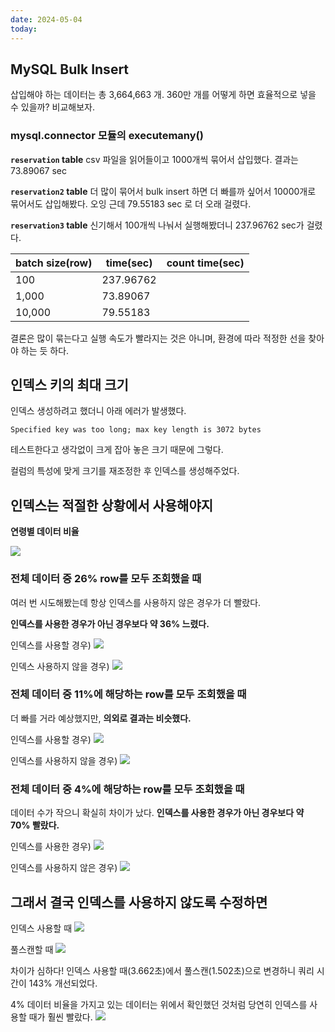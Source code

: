 ```yaml
---
date: 2024-05-04
today:
---
```

## MySQL Bulk Insert

삽입해야 하는 데이터는 총 3,664,663 개.
360만 개를 어떻게 하면 효율적으로 넣을 수 있을까?
비교해보자.

### mysql.connector 모듈의 executemany()

**`reservation` table**
csv 파일을 읽어들이고 1000개씩 묶어서 삽입했다.
결과는 73.89067 sec

**`reservation2` table**
더 많이 묶어서 bulk insert 하면 더 빠를까 싶어서 10000개로 묶어서도 삽입해봤다.
오잉 근데 79.55183 sec 로 더 오래 걸렸다.

**`reservation3` table**
신기해서 100개씩 나눠서 실행해봤더니 237.96762 sec가 걸렸다.

| batch size(row) | time(sec) | count time(sec) |
| --------------- | --------- | --------------- |
| 100             | 237.96762 |                 |
| 1,000           | 73.89067  |                 |
| 10,000          | 79.55183  |                 |

결론은 많이 묶는다고 실행 속도가 빨라지는 것은 아니며, 환경에 따라 적정한 선을 찾아야 하는 듯 하다.

## 인덱스 키의 최대 크기

인덱스 생성하려고 했더니 아래 에러가 발생했다.

```
Specified key was too long; max key length is 3072 bytes
```

테스트한다고 생각없이 크게 잡아 놓은 크기 때문에 그렇다. 

컬럼의 특성에 맞게 크기를 재조정한 후 인덱스를 생성해주었다.


## 인덱스는 적절한 상황에서 사용해야지

**연령별 데이터 비율**

![](2024-05-04-20240504180618918.png)

### 전체 데이터 중 26% row를 모두 조회했을 때
여러 번 시도해봤는데 항상 인덱스를 사용하지 않은 경우가 더 빨랐다.

**인덱스를 사용한 경우가 아닌 경우보다 약 36% 느렸다.**


인덱스를 사용할 경우) 
![](2024-05-04-20240504180447546.png)


인덱스 사용하지 않을 경우)
![](2024-05-04-20240504180410412.png)



### 전체 데이터 중 11%에 해당하는 row를 모두 조회했을 때

더 빠를 거라 예상했지만, **의외로 결과는 비슷했다.**

인덱스를 사용할 경우)
![](2024-05-04-20240504180844837.png)

인덱스를 사용하지 않을 경우)
![](2024-05-04-20240504180812894.png)


### 전체 데이터 중 4%에 해당하는 row를 모두 조회했을 때

데이터 수가 작으니 확실히 차이가 났다. 
**인덱스를 사용한 경우가 아닌 경우보다 약 70% 빨랐다.**


인덱스를 사용한 경우)
![](2024-05-04-20240504181021160.png)

인덱스를 사용하지 않은 경우)
![](2024-05-04-20240504181044474.png)


## 그래서 결국 인덱스를 사용하지 않도록 수정하면

인덱스 사용할 때
![](2024-05-04-20240504190439378.png)


풀스캔할 때
![](2024-05-04-20240504190416905.png)

차이가 심하다! 
인덱스 사용할 때(3.662초)에서 풀스캔(1.502초)으로 변경하니 쿼리 시간이 143% 개선되었다.


4% 데이터 비율을 가지고 있는 데이터는 위에서 확인했던 것처럼 당연히 인덱스를 사용할 때가 훨씬 빨랐다.
![](2024-05-04-20240504190738212.png)

